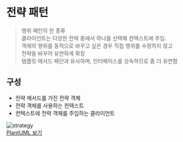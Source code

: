 # 전략 패턴
> 행위 패턴의 한 종류   
> 클라이언트는 다양한 전략 중에서 하나를 선택해 컨텍스트에 주입.      
> 객체의 행위를 동적으로 바꾸고 싶은 경우 직접 행위를 수정하지 않고    
> 전략을 바꾸어 유연하게 확장      
> 템플릿 메서드 패던과 유사하며, 인터페이스를 상속하므로 좀 더 유연함

## 구성
* 전략 메서드를 가진 전략 객체
* 전략 객체를 사용하는 컨텍스트
* 컨텍스트에 전략 객체를 주입하는 클라이언트

![strategy](https://user-images.githubusercontent.com/16396879/94989083-0669a500-05ad-11eb-8db5-6a1899c6ee5a.png)            
[PlantUML 보기](http://www.plantuml.com/plantuml/uml/XOw_IWD148VxUOe5cnmXY_KH925Lwdk2zNRSBExDXjavDOa-WPMWe8M588YjvB4kx-0VrWFXm6xWzttCDqjYMDecG3htj3Pi6bK7az9SXFrfAxYi8rL-Y-eOu6THYqY2LxA3eoHi1DschF81OswfYWtAofCR5UL5z1Pk09Oao6UcHlMBxc1iun3QFwaP1V_5SusQQlPk9LejWaSILIgBQoIBL6z6tVDZzx8lUZXERBoaIH_pHS-TOtH6VAHHztPtU7Wle9-dr_fRq7-oiiXeWjzcyVQr-zWVdkuBo1bQdmn90sqp9DisuHC0)

